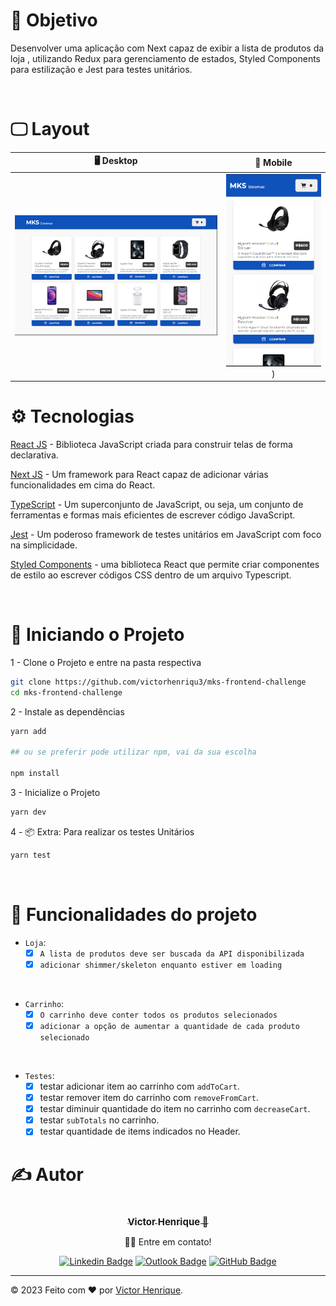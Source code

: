 # 🎯 Objetivo

Desenvolver uma aplicação com Next capaz de exibir a lista de produtos da loja ,
utilizando Redux para gerenciamento de estados, Styled Components para
estilização e Jest para testes unitários.

<br>

# 🖵 Layout

|                    🖥️ Desktop                    |                    📱 Mobile                    |
| :----------------------------------------------: | :---------------------------------------------: |
| ![Desktop Preview](./public/preview/Desktop.png) | ![Mobile Preview](./public/preview/Mobile.png)) |

# ⚙️ Tecnologias

[React JS](https://pt-br.reactjs.org/) - Biblioteca JavaScript criada para construir telas de forma declarativa.

[Next JS](https://nextjs.org/") - Um framework para React capaz de adicionar
várias funcionalidades em cima do React.

[TypeScript](https://www.typescriptlang.org/) - Um superconjunto de JavaScript, ou seja, um conjunto de ferramentas e formas mais eficientes de escrever código JavaScript.

[Jest](https://jestjs.io/pt-BR/) - Um poderoso framework de testes unitários em JavaScript com foco na simplicidade.

[Styled Components](https://styled-components.com/docs) - uma biblioteca React
que permite criar componentes de estilo ao escrever códigos CSS dentro de um arquivo Typescript.

 <br>

# 🏁 Iniciando o Projeto

1 - Clone o Projeto e entre na pasta respectiva

```bash
git clone https://github.com/victorhenriqu3/mks-frontend-challenge
cd mks-frontend-challenge
```

2 - Instale as dependências

```bash
yarn add

## ou se preferir pode utilizar npm, vai da sua escolha

npm install
```

3 - Inicialize o Projeto

```bash
yarn dev
```

4 - 📦 Extra: Para realizar os testes Unitários

```bash
yarn test
```

<br>

# 🔨 Funcionalidades do projeto

- `Loja`:
  - [x] `A lista de produtos deve ser buscada da API disponibilizada`
  - [x] `adicionar shimmer/skeleton enquanto estiver em loading`

<br>
  
  * `Carrinho`: 
    - [x] `O carrinho deve conter todos os produtos selecionados`
    - [x] `adicionar a opção de aumentar a quantidade de cada produto selecionado`

<br>

- `Testes`:
  - [x] testar adicionar item ao carrinho com `addToCart`.
  - [x] testar remover item do carrinho com `removeFromCart`.
  - [x] testar diminuir quantidade do item no carrinho com `decreaseCart`.
  - [x] testar `subTotals` no carrinho.
  - [x] testar quantidade de items indicados no Header.

# ✍️ Autor

<div  align="center">

<a href="https://github.com/victorhenriqu3">
 <img style="border-radius: 50%;" src="https://avatars1.githubusercontent.com/u/43153097?s=460&u=7bf4669221e468b47e54f44d58498507abd71b91&v=4" width="100px;" alt=""/>
 <br />
 <sub><b style="font-size: 15px;">Victor Henrique 🚀</b></sub></a>

👋🏽 Entre em contato!

[![Linkedin Badge](https://img.shields.io/badge/Victor_Henrique-blue?style=flat&logo=Linkedin&logoColor=white&link=https://www.linkedin.com/in/victor-henrique-monteiro-lima/)](https://www.linkedin.com/in/victorhenriqu3/)
[![Outlook Badge](https://img.shields.io/badge/-Outlook-0078D4?style=flat-square&logo=Microsoft-Outlook&logoColor=white&link=mailto:victorhenriqu3@outlook.com)](mailto:victorhenriqu3@outlook.com)
[![GitHub Badge](https://img.shields.io/static/v1?label=Github&message=victorhenriqu3&color=fff&style=square&logo=Github)](https://github.com/victorhenriqu3)

</div>

---

&copy; 2023 Feito com ❤️ por [Victor Henrique](https://github.com/victorhenriqu3).
